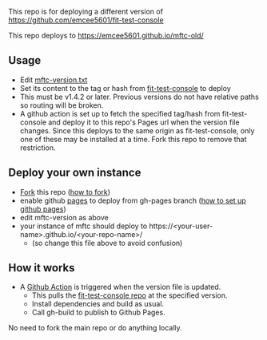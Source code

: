 This repo is for deploying a different version of https://github.com/emcee5601/fit-test-console

This repo deploys to https://emcee5601.github.io/mftc-old/

## Usage
- Edit [mftc-version.txt](mftc-version.txt)
- Set its content to the tag or hash from [fit-test-console](https://github.com/emcee5601/fit-test-console/tags) to deploy
- This must be v1.4.2 or later. Previous versions do not have relative paths so routing will be broken.
- A github action is set up to fetch the specified tag/hash from fit-test-console and deploy it to this repo's Pages url when the version file changes. Since this deploys to the same origin as fit-test-console, only one of these may be installed at a time. Fork this repo to remove that restriction.


## Deploy your own instance
- [Fork](https://github.com/emcee5601/mftc-old/fork) this repo ([how to fork](https://docs.github.com/en/pull-requests/collaborating-with-pull-requests/working-with-forks/fork-a-repo))
- enable github [pages](https://github.com/emcee5601/mftc-test/settings/pages) to deploy from gh-pages branch ([how to set up github pages](https://docs.github.com/en/pages/quickstart))
- edit mftc-version as above
- your instance of mftc should deploy to https://\<your-user-name\>.github.io/\<your-repo-name\>/
  - (so change this file above to avoid confusion)


## How it works
- A [Github Action](.github/workflows/deploy-mftc-action.yaml) is triggered when the version file is updated.
  - This pulls the [fit-test-console repo](https://github.com/emcee5601/fit-test-console) at the specified version.
  - Install dependencies and build as usual.
  - Call gh-build to publish to Github Pages.

No need to fork the main repo or do anything locally.
